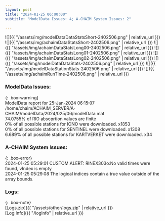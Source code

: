 ```yaml
---
layout: post
title: "2024-01-25 06:00:00"
subtitle: "ModelData Issues: 4; A-CHAIM System Issues: 2"

---
```


![]({{ "/assets/img/modelDataDataStatsShort-2402506.png" | relative_url }})
![]({{ "/assets/img/achaimDataStatsShort-2402506.png" | relative_url }})
![]({{ "/assets/img/achaimDataStatsLong00-2402506.png" | relative_url }})
![]({{ "/assets/img/achaimDataStatsLong01-2402506.png" | relative_url }})
![]({{ "/assets/img/achaimDataStatsLong02-2402506.png" | relative_url }})
![]({{ "/assets/img/modelDataDataStats-2402506.png" | relative_url }})
![]({{ "/assets/img/modelDataStationStats-2402506.png" | relative_url }})
![]({{ "/assets/img/achaimRunTime-2402506.png" | relative_url }})


### ModelData Issues:  
  
{: .box-warning}  
 ModelData report for 25-Jan-2024 06:15:07   
 /home/chaim/ACHAIM_SERVER/A-CHAIM/modelData/2024/025/06/modelData.mat   
 74.0755% of RIO absoprtion values are finite   
 0% of all possible stations for IONO were downloaded. x1853   
 0% of all possible stations for SENTINEL were downloaded. x1308   
 6.689% of all possible stations for KARTVERKET were downloaded. x34   
  
### A-CHAIM System Issues:  
  
{: .box-error}  
2024-01-25 05:29:01 CUSTOM ALERT: RINEX303o:No valid times were found, vIndex is empty  
2024-01-25 05:29:08 The logical indices contain a true value outside of the array bounds.  

### Logs:  
  
{: .box-note}  
[Logs.zip]({{ "/assets/other/logs.zip" | relative_url }})  
[Log Info]({{ "/logInfo" | relative_url }})  

